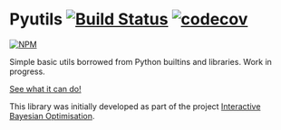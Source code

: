 # Pyutils [![Build Status](https://travis-ci.com/fcole90/pyutils.svg?token=UkBJfRLfsyWEXjq7ZwwU&branch=master)](https://travis-ci.com/fcole90/pyutils) [![codecov](https://codecov.io/gh/fcole90/pyutils/branch/master/graph/badge.svg?token=ISt29LZ617)](https://codecov.io/gh/fcole90/pyutils)

[![NPM](https://nodei.co/npm/pyutils.png)](https://nodei.co/npm/pyutils/)

Simple basic utils borrowed from Python builtins and libraries. Work in progress.

[See what it can do!](https://fcole90.github.io/interactive_bayesian_optimization/)


This library was initially developed as part of the project [Interactive Bayesian Optimisation](https://github.com/fcole90/interactive_bayesian_optimization).

